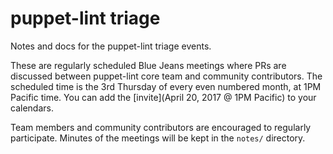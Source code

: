 puppet-lint triage
==================

Notes and docs for the puppet-lint triage events.

These are regularly scheduled Blue Jeans meetings where PRs are discussed between puppet-lint core team and community contributors. The scheduled time is the 3rd Thursday of every even numbered month, at 1PM Pacific time. You can add the [invite](April 20, 2017 @ 1PM Pacific) to your calendars.

Team members and community contributors are encouraged to regularly participate. Minutes of the meetings will be kept in the `notes/` directory.
